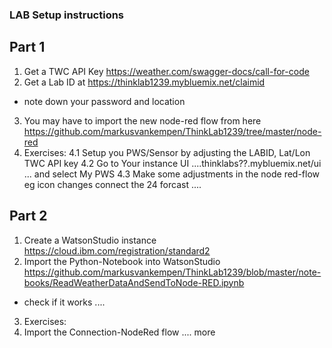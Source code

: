 ### LAB Setup instructions

## Part 1

1. Get a TWC API Key
https://weather.com/swagger-docs/call-for-code
2. Get a Lab ID at https://thinklab1239.mybluemix.net/claimid
- note down your password and location
3. You may have to import the new node-red flow from here
https://github.com/markusvankempen/ThinkLab1239/tree/master/node-red
4. Exercises: 
4.1 Setup you PWS/Sensor by adjusting the LABID, Lat/Lon TWC API key
4.2 Go to Your instance UI ....thinklabs??.mybluemix.net/ui ... and select My PWS
4.3 Make some adjustments in the node red-flow eg icon changes connect the 24 forcast ....


## Part 2
1. Create a WatsonStudio instance
https://cloud.ibm.com/registration/standard2
2. Import the Python-Notebook into WatsonStudio
https://github.com/markusvankempen/ThinkLab1239/blob/master/note-books/ReadWeatherDataAndSendToNode-RED.ipynb
- check if it works .... 
3. Exercises: 
4. Import the Connection-NodeRed flow
....
more
